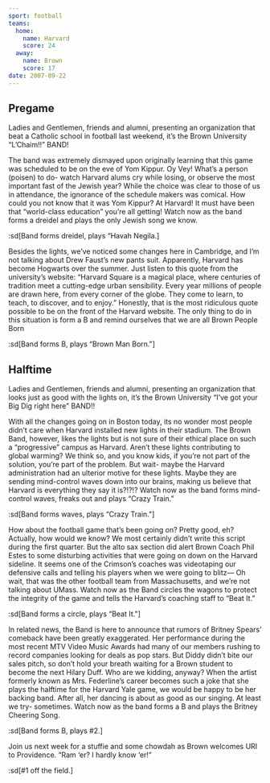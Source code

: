 ```yaml
---
sport: football
teams:
  home:
    name: Harvard
    score: 24
  away:
    name: Brown
    score: 17
date: 2007-09-22
---
```


## Pregame

Ladies and Gentlemen, friends and alumni, presenting an organization that beat a Catholic school in football last weekend, it’s the Brown University “L’Chaim!!” BAND!

The band was extremely dismayed upon originally learning that this game was scheduled to be on the eve of Yom Kippur. Oy Vey! What’s a person (poisen) to do- watch Harvard alums cry while losing, or observe the most important fast of the Jewish year? While the choice was clear to those of us in attendance, the ignorance of the schedule makers was comical. How could you not know that it was Yom Kippur? At Harvard! It must have been that “world-class education” you’re all getting! Watch now as the band forms a dreidel and plays the only Jewish song we know.

:sd[Band forms dreidel, plays “Havah Negila.]

Besides the lights, we’ve noticed some changes here in Cambridge, and I’m not talking about Drew Faust’s new pants suit. Apparently, Harvard has become Hogwarts over the summer. Just listen to this quote from the university’s website: “Harvard Square is a magical place, where centuries of tradition meet a cutting-edge urban sensibility. Every year millions of people are drawn here, from every corner of the globe. They come to learn, to teach, to discover, and to enjoy.” Honestly, that is the most ridiculous quote possible to be on the front of the Harvard website. The only thing to do in this situation is form a B and remind ourselves that we are all Brown People Born

:sd[Band forms B, plays “Brown Man Born."]

## Halftime

Ladies and Gentlemen, friends and alumni, presenting an organization that looks just as good with the lights on, it’s the Brown University “I’ve got your Big Dig right here” BAND!!

With all the changes going on in Boston today, its no wonder most people didn’t care when Harvard installed new lights in their stadium. The Brown Band, however, likes the lights but is not sure of their ethical place on such a “progressive” campus as Harvard. Aren’t these lights contributing to global warming? We think so, and you know kids, if you’re not part of the solution, you’re part of the problem. But wait- maybe the Harvard administration had an ulterior motive for these lights. Maybe they are sending mind-control waves down into our brains, making us believe that Harvard is everything they say it is?!?!? Watch now as the band forms mind-control waves, freaks out and plays “Crazy Train.”

:sd[Band forms waves, plays “Crazy Train."]

How about the football game that’s been going on? Pretty good, eh? Actually, how would we know? We most certainly didn’t write this script during the first quarter. But the alto sax section did alert Brown Coach Phil Estes to some disturbing activities that were going on down on the Harvard sideline. It seems one of the Crimson’s coaches was videotaping our defensive calls and telling his players when we were going to blitz— Oh wait, that was the other football team from Massachusetts, and we’re not talking about UMass. Watch now as the Band circles the wagons to protect the integrity of the game and tells the Harvard’s coaching staff to “Beat It.”

:sd[Band forms a circle, plays “Beat It."]

In related news, the Band is here to announce that rumors of Britney Spears’ comeback have been greatly exaggerated. Her performance during the most recent MTV Video Music Awards had many of our members rushing to record companies looking for deals as pop stars. But Diddy didn’t bite our sales pitch, so don’t hold your breath waiting for a Brown student to become the next Hilary Duff. Who are we kidding, anyway? When the artist formerly known as Mrs. Federline’s career becomes such a joke that she plays the halftime for the Harvard Yale game, we would be happy to be her backing band. After all, her dancing is about as good as our singing. At least we try- sometimes. Watch now as the band forms a B and plays the Britney Cheering Song.

:sd[Band forms B, plays #2.]

Join us next week for a stuffie and some chowdah as Brown welcomes URI to Providence. “Ram ‘er? I hardly know ‘er!”

:sd[#1 off the field.]
